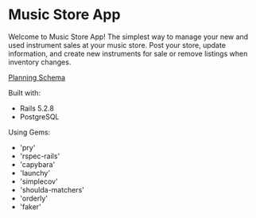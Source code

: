 # Music Store App 

Welcome to Music Store App! The simplest way to manage your new and used instrument sales at your music store. Post your store, update information, and create new instruments for sale or remove listings when inventory changes.

[Planning Schema](https://dbdesigner.page.link/Dvh8N23ypDinYqfo8)


Built with:
* Rails 5.2.8
* PostgreSQL

Using Gems:
* 'pry'
* 'rspec-rails'
* 'capybara'
* 'launchy'
* 'simplecov'
* 'shoulda-matchers'
* 'orderly'
* 'faker'